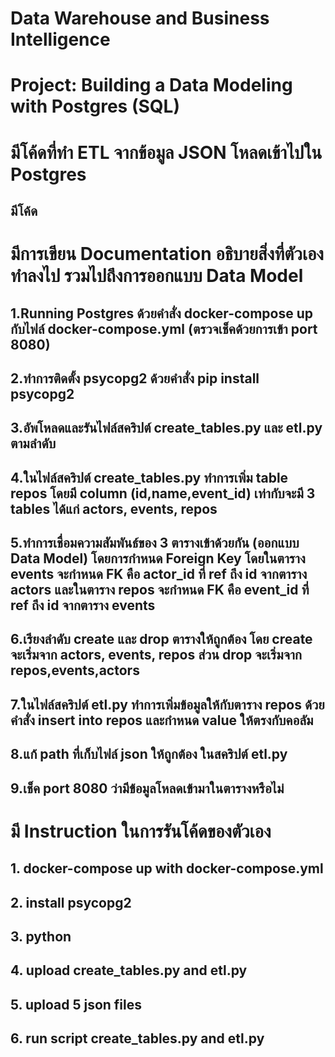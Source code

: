 # Data Warehouse and Business Intelligence
# Project: Building a Data Modeling with Postgres (SQL)

# มีโค้ดที่ทำ ETL จากข้อมูล JSON โหลดเข้าไปใน Postgres
## มีโค้ด
#
# มีการเขียน Documentation อธิบายสิ่งที่ตัวเองทำลงไป รวมไปถึงการออกแบบ Data Model
## 1.Running Postgres ด้วยคำสั่ง docker-compose up กับไฟล์ docker-compose.yml (ตรวจเช็คด้วยการเข้า port 8080)
## 2.ทำการติดตั้ง psycopg2 ด้วยคำสั่ง pip install psycopg2
## 3.อัพโหลดและรันไฟล์สคริปต์ create_tables.py และ etl.py ตามลำดับ
## 4.ในไฟล์สคริปต์ create_tables.py ทำการเพิ่ม table repos โดยมี column (id,name,event_id) เท่ากับจะมี 3 tables ได้แก่ actors, events, repos
## 5.ทำการเชื่อมความสัมพันธ์ของ 3 ตารางเข้าด้วยกัน (ออกแบบ Data Model) โดยการกำหนด Foreign Key โดยในตาราง events จะกำหนด FK คือ actor_id ที่ ref ถึง id จากตาราง actors และในตาราง repos จะกำหนด FK คือ event_id ที่ ref ถึง id จากตาราง events
## 6.เรียงลำดับ create และ drop ตารางให้ถูกต้อง โดย create จะเริ่มจาก actors, events, repos ส่วน drop จะเริ่มจาก repos,events,actors
## 7.ในไฟล์สคริปต์ etl.py ทำการเพิ่มข้อมูลให้กับตาราง repos ด้วยคำสั่ง insert into repos และกำหนด value ให้ตรงกับคอลัม
## 8.แก้ path ที่เก็บไฟล์ json ให้ถูกต้อง ในสคริปต์ etl.py 
## 9.เช็ค port 8080 ว่ามีข้อมูลโหลดเข้ามาในตารางหรือไม่
#
# มี Instruction ในการรันโค้ดของตัวเอง
## 1. docker-compose up with docker-compose.yml 
## 2. install psycopg2
## 3. python 
## 4. upload create_tables.py and etl.py
## 5. upload 5 json files
## 6. run script create_tables.py and etl.py
